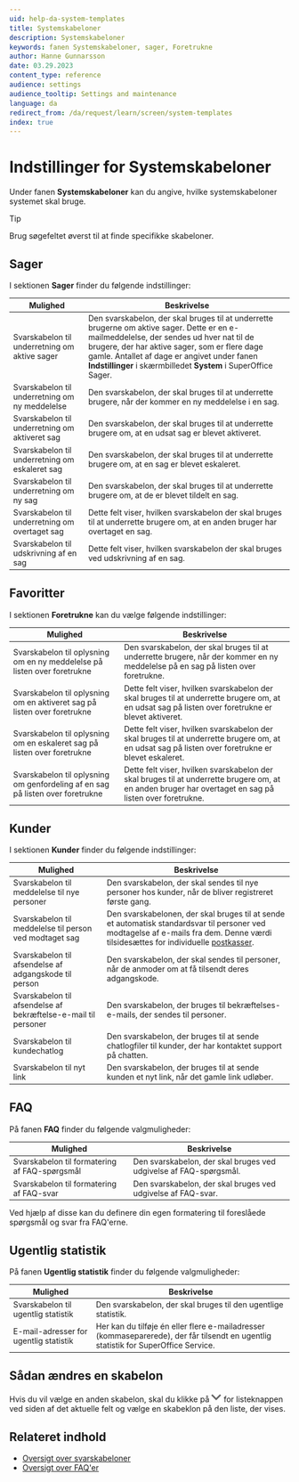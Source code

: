 ```yaml
---
uid: help-da-system-templates
title: Systemskabeloner
description: Systemskabeloner
keywords: fanen Systemskabeloner, sager, Foretrukne
author: Hanne Gunnarsson
date: 03.29.2023
content_type: reference
audience: settings
audience_tooltip: Settings and maintenance
language: da
redirect_from: /da/request/learn/screen/system-templates
index: true
---
```


# Indstillinger for Systemskabeloner

Under fanen **Systemskabeloner** kan du angive, hvilke systemskabeloner systemet skal bruge.

> [!TIP]
> Brug søgefeltet øverst til at finde specifikke skabeloner.

## Sager

I sektionen **Sager** finder du følgende indstillinger:

| Mulighed | Beskrivelse |
|---|---|
| Svarskabelon til underretning om aktive sager | Den svarskabelon, der skal bruges til at underrette brugerne om aktive sager. Dette er en e-mailmeddelelse, der sendes ud hver nat til de brugere, der har aktive sager, som er flere dage gamle. Antallet af dage er angivet under fanen **Indstillinger** i skærmbilledet **System** i SuperOffice Sager. |
| Svarskabelon til underretning om ny meddelelse | Den svarskabelon, der skal bruges til at underrette brugere, når der kommer en ny meddelelse i en sag. |
| Svarskabelon til underretning om aktiveret sag | Den svarskabelon, der skal bruges til at underrette brugere om, at en udsat sag er blevet aktiveret. |
| Svarskabelon til underretning om eskaleret sag | Den svarskabelon, der skal bruges til at underrette brugere om, at en sag er blevet eskaleret. |
| Svarskabelon til underretning om ny sag | Den svarskabelon, der skal bruges til at underrette brugere om, at de er blevet tildelt en sag. |
| Svarskabelon til underretning om overtaget sag | Dette felt viser, hvilken svarskabelon der skal bruges til at underrette brugere om, at en anden bruger har overtaget en sag. |
| Svarskabelon til udskrivning af en sag | Dette felt viser, hvilken svarskabelon der skal bruges ved udskrivning af en sag. |

## Favoritter

I sektionen **Foretrukne** kan du vælge følgende indstillinger:

| Mulighed | Beskrivelse |
|---|---|
| Svarskabelon til oplysning om en ny meddelelse på listen over foretrukne | Den svarskabelon, der skal bruges til at underrette brugere, når der kommer en ny meddelelse på en sag på listen over foretrukne. |
| Svarskabelon til oplysning om en aktiveret sag på listen over foretrukne | Dette felt viser, hvilken svarskabelon der skal bruges til at underrette brugere om, at en udsat sag på listen over foretrukne er blevet aktiveret. |
| Svarskabelon til oplysning om en eskaleret sag på listen over foretrukne | Dette felt viser, hvilken svarskabelon der skal bruges til at underrette brugere om, at en udsat sag på listen over foretrukne er blevet eskaleret. |
| Svarskabelon til oplysning om genfordeling af en sag på listen over foretrukne | Dette felt viser, hvilken svarskabelon der skal bruges til at underrette brugere om, at en anden bruger har overtaget en sag på listen over foretrukne. |

## Kunder

I sektionen **Kunder** finder du følgende indstillinger:

| Mulighed | Beskrivelse |
|---|---|
| Svarskabelon til meddelelse til nye personer | Den svarskabelon, der skal sendes til nye personer hos kunder, når de bliver registreret første gang. |
| Svarskabelon til meddelelse til person ved modtaget sag | Den svarskabelonen, der skal bruges til at sende et automatisk standardsvar til personer ved modtagelse af e-mails fra dem. Denne værdi tilsidesættes for individuelle [postkasser][1]. |
| Svarskabelon til afsendelse af adgangskode til person | Den svarskabelon, der skal sendes til personer, når de anmoder om at få tilsendt deres adgangskode. |
| Svarskabelon til afsendelse af bekræftelse-e-mail til personer | Den svarskabelon, der bruges til bekræftelses-e-mails, der sendes til personer. |
| Svarskabelon til kundechatlog | Den svarskabelon, der bruges til at sende chatlogfiler til kunder, der har kontaktet support på chatten. |
| Svarskabelon til nyt link | Den svarskabelon, der bruges til at sende kunden et nyt link, når det gamle link udløber. |

## FAQ

På fanen **FAQ** finder du følgende valgmuligheder:

| Mulighed | Beskrivelse |
|---|---|
| Svarskabelon til formatering af FAQ-spørgsmål | Den svarskabelon, der skal bruges ved udgivelse af FAQ-spørgsmål. |
| Svarskabelon til formatering af FAQ-svar | Den svarskabelon, der skal bruges ved udgivelse af FAQ-svar. |

Ved hjælp af disse kan du definere din egen formatering til foreslåede spørgsmål og svar fra FAQ'erne.

## Ugentlig statistik

På fanen **Ugentlig statistik** finder du følgende valgmuligheder:

| Mulighed | Beskrivelse |
|---|---|
| Svarskabelon til ugentlig statistik | Den svarskabelon, der skal bruges til den ugentlige statistik. |
| E-mail-adresser for ugentlig statistik | Her kan du tilføje én eller flere e-mailadresser (kommaseparerede), der får tilsendt en ugentlig statistik for SuperOffice Service. |

## Sådan ændres en skabelon

Hvis du vil vælge en anden skabelon, skal du klikke på ![ikonet][img1] for listeknappen ved siden af det aktuelle felt og vælge en skabeklon på den liste, der vises.

## Relateret indhold

* [Oversigt over svarskabeloner][2]
* [Oversigt over FAQ'er][3]

<!-- Referenced links -->
[1]: ../../knowledge-base/learn/kb-aliases/index.md
[2]: ../reply-templates/learn/index.md
[3]: ../../faq/learn/index.md

<!-- Referenced images -->
[img1]: ../../../../common/icons/dropdown-arrow.png
